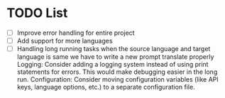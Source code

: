 # TODO List

- [ ] Improve error handling for entire project
- [ ] Add support for more languages
- [ ] Handling long running tasks
when the source language and target language is same we have to write a new prompt translate properly
Logging:
Consider adding a logging system instead of using print statements for errors. This would make debugging easier in the long run.
Configuration:
Consider moving configuration variables (like API keys, language options, etc.) to a separate configuration file.